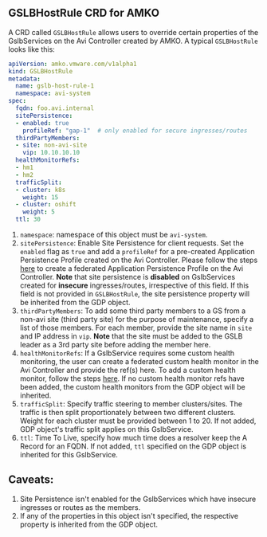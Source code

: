 ## GSLBHostRule CRD for AMKO
A CRD called `GSLBHostRule` allows users to override certain properties of the GslbServices on the Avi Controller created by AMKO. A typical `GSLBHostRule` looks like this:
```yaml
apiVersion: amko.vmware.com/v1alpha1
kind: GSLBHostRule
metadata:
  name: gslb-host-rule-1
  namespace: avi-system
spec:
  fqdn: foo.avi.internal
  sitePersistence:
  - enabled: true
    profileRef: "gap-1"  # only enabled for secure ingresses/routes
  thirdPartyMembers:
  - site: non-avi-site
    vip: 10.10.10.10
  healthMonitorRefs:
  - hm1
  - hm2
  trafficSplit:
  - cluster: k8s
    weight: 15
  - cluster: oshift
    weight: 5
  ttl: 30
```
1. `namespace`: namespace of this object must be `avi-system`.
2. `sitePersistence`: Enable Site Persistence for client requests. Set the `enabled` flag as `true` and add a `profileRef` for a pre-created Application Persistence Profile created on the Avi Controller. Please follow the steps [here](https://avinetworks.com/docs/20.1/gslb-site-cookie-persistence/#outline-of-steps-to-be-taken) to create a federated Application Persistence Profile on the Avi Controller.
**Note** that site persistence is **disabled** on GslbServices created for **insecure** ingresses/routes, irrespective of this field.
If this field is not provided in `GSLBHostRule`, the site persistence property will be inherited from the GDP object.
3. `thirdPartyMembers`: To add some third party members to a GS from a non-avi site (third party site) for the purpose of maintenance, specify a list of those members. For each member, provide the site name in `site` and IP address in `vip`.
**Note** that the site must be added to the GSLB leader as a 3rd party site before adding the member here.
4. `healthMonitorRefs`: If a GslbService requires some custom health monitoring, the user can create a federated custom health monitor in the Avi Controller and provide the ref(s) here. To add a custom health monitor, follow the steps [here](https://avinetworks.com/docs/16.3/avi-gslb-service-and-health-monitors/#configuring-health-monitoring). If no custom health monitor refs have been added, the custom health monitors from the GDP object will be inherited.
5. `trafficSplit`: Specify traffic steering to member clusters/sites. The traffic is then split proportionately between two different clusters. Weight for each cluster must be provided between 1 to 20. If not added, GDP object's traffic split applies on this GslbService.
6. `ttl`: Time To Live, specify how much time does a resolver keep the A Record for an FQDN. If not added, `ttl` specified on the GDP object is inherited for this GslbService.

## Caveats:
1. Site Persistence isn't enabled for the GslbServices which have insecure ingresses or routes as the members.
2. If any of the properties in this object isn't specified, the respective property is inherited from the GDP object.